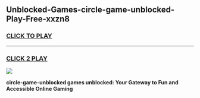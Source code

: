 
## Unblocked-Games-circle-game-unblocked-Play-Free-xxzn8
<h3>
<a href="https://premium76.site?title=circle-game-unblocked&ref=19M">CLICK TO PLAY</a></h3>
<hr>

<h3>
<a href="https://premium76.site?title=circle-game-unblocked&ref=19M">CLICK 2 PLAY</a>
  
</h3>

<a href="https://premium76.site?title=circle-game-unblocked&ref=19M"><img src="https://clearcache.store/games.png"></a>


**circle-game-unblocked games unblocked: Your Gateway to Fun and Accessible Online Gaming**
